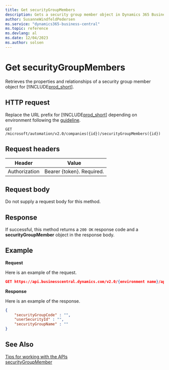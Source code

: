 ```yaml
---
title: Get securityGroupMembers
description: Gets a security group member object in Dynamics 365 Business Central.
author: SusanneWindfeldPedersen
ms.service: "dynamics365-business-central"
ms.topic: reference
ms.devlang: al
ms.date: 12/04/2023
ms.author: solsen
---
```


<!-- NOTE: This article is an auto-generated stub from the metadata file. -->
<!-- The sections marked with an EDIT_IS_REQUIRED require manual editing. -->
# Get securityGroupMembers

Retrieves the properties and relationships of a security group member object for [!INCLUDE[prod_short](../../includes/prod_short.md)].

## HTTP request

Replace the URL prefix for [!INCLUDE[prod_short](../../includes/prod_short.md)] depending on environment following the [guideline](../../api-reference/v2.0/enabling-apis-for-dynamics-nav.md).

```
GET /microsoft/automation/v2.0/companies({id})/securityGroupMembers({id})
```

## Request headers

|Header|Value|
|------|-----|
|Authorization  |Bearer {token}. Required. |

## Request body

Do not supply a request body for this method.

## Response

If successful, this method returns a ```200 OK``` response code and a **securityGroupMember** object in the response body.

## Example

**Request**

Here is an example of the request.
<!-- START>EDIT_IS_REQUIRED. There URL for accessing the endpoint might be different -->
```json
GET https://api.businesscentral.dynamics.com/v2.0/{environment name}/api/microsoft/automation/v2.0/companies({companyId})/securityGroupMembers({securityGroupId})
```
<!-- END>EDIT_IS_REQUIRED -->
**Response**

Here is an example of the response.

<!-- START>EDIT_IS_REQUIRED. Fill in values for properties -->
```json
{
    "securityGroupCode" : "",
    "userSecurityId" : "",
    "securityGroupName" : ""
}
```
<!-- END>EDIT_IS_REQUIRED -->
## See Also

[Tips for working with the APIs](/dynamics365/business-central/dev-itpro/developer/devenv-connect-apps-tips)  
[securityGroupMember](../resources/dynamics_securityGroupMember.md)  
